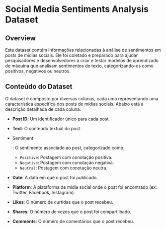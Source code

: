 # Social Media Sentiments Analysis Dataset

## Overview

Este dataset contém informações relacionadas à análise de sentimentos em posts de mídias sociais. Ele foi coletado e preparado para ajudar pesquisadores e desenvolvedores a criar e testar modelos de aprendizado de máquina que analisam sentimentos de texto, categorizando-os como positivos, negativos ou neutros.

## Conteúdo do Dataset

O dataset é composto por diversas colunas, cada uma representando uma característica específica dos posts de mídias sociais. Abaixo está a descrição detalhada de cada coluna:

- **Post ID**: Um identificador único para cada post.

- **Text**: O conteúdo textual do post.

- Sentiment

  : O sentimento associado ao post, categorizado como:

  - `Positive`: Postagem com conotação positiva.
  - `Negative`: Postagem com conotação negativa.
  - `Neutral`: Postagem com conotação neutra.

- **Date**: A data em que o post foi publicado.

- **Platform**: A plataforma de mídia social onde o post foi encontrado (ex: Twitter, Facebook, Instagram).

- **Likes**: O número de curtidas que o post recebeu.

- **Shares**: O número de vezes que o post foi compartilhado.

- **Comments**: O número de comentários que o post recebeu.

